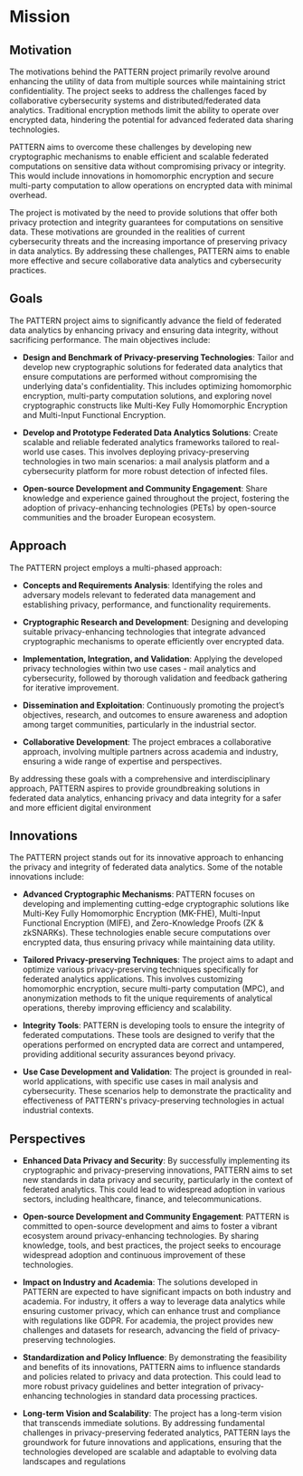 # Mission

## Motivation

The motivations behind the PATTERN project primarily revolve around enhancing the utility of data from multiple sources while maintaining strict confidentiality. The project seeks to address the challenges faced by collaborative cybersecurity systems and distributed/federated data analytics. Traditional encryption methods limit the ability to operate over encrypted data, hindering the potential for advanced federated data sharing technologies.

PATTERN aims to overcome these challenges by developing new cryptographic mechanisms to enable efficient and scalable federated computations on sensitive data without compromising privacy or integrity. This would include innovations in homomorphic encryption and secure multi-party computation to allow operations on encrypted data with minimal overhead.

The project is motivated by the need to provide solutions that offer both privacy protection and integrity guarantees for computations on sensitive data. These motivations are grounded in the realities of current cybersecurity threats and the increasing importance of preserving privacy in data analytics. By addressing these challenges, PATTERN aims to enable more effective and secure collaborative data analytics and cybersecurity practices.
 
## Goals

The PATTERN project aims to significantly advance the field of federated data analytics by enhancing privacy and ensuring data integrity, without sacrificing performance. The main objectives include:

- **Design and Benchmark of Privacy-preserving Technologies**: Tailor and develop new cryptographic solutions for federated data analytics that ensure computations are performed without compromising the underlying data's confidentiality. This includes optimizing homomorphic encryption, multi-party computation solutions, and exploring novel cryptographic constructs like Multi-Key Fully Homomorphic Encryption and Multi-Input Functional Encryption.

- **Develop and Prototype Federated Data Analytics Solutions**: Create scalable and reliable federated analytics frameworks tailored to real-world use cases. This involves deploying privacy-preserving technologies in two main scenarios: a mail analysis platform and a cybersecurity platform for more robust detection of infected files.

- **Open-source Development and Community Engagement**: Share knowledge and experience gained throughout the project, fostering the adoption of privacy-enhancing technologies (PETs) by open-source communities and the broader European ecosystem.

## Approach

The PATTERN project employs a multi-phased approach:

- **Concepts and Requirements Analysis**: Identifying the roles and adversary models relevant to federated data management and establishing privacy, performance, and functionality requirements.

- **Cryptographic Research and Development**: Designing and developing suitable privacy-enhancing technologies that integrate advanced cryptographic mechanisms to operate efficiently over encrypted data.

- **Implementation, Integration, and Validation**: Applying the developed privacy technologies within two use cases - mail analytics and cybersecurity, followed by thorough validation and feedback gathering for iterative improvement.

- **Dissemination and Exploitation**: Continuously promoting the project’s objectives, research, and outcomes to ensure awareness and adoption among target communities, particularly in the industrial sector.

- **Collaborative Development**: The project embraces a collaborative approach, involving multiple partners across academia and industry, ensuring a wide range of expertise and perspectives.

By addressing these goals with a comprehensive and interdisciplinary approach, PATTERN aspires to provide groundbreaking solutions in federated data analytics, enhancing privacy and data integrity for a safer and more efficient digital environment​

## Innovations 

The PATTERN project stands out for its innovative approach to enhancing the privacy and integrity of federated data analytics. Some of the notable innovations include:

- **Advanced Cryptographic Mechanisms**: PATTERN focuses on developing and implementing cutting-edge cryptographic solutions like Multi-Key Fully Homomorphic Encryption (MK-FHE), Multi-Input Functional Encryption (MIFE), and Zero-Knowledge Proofs (ZK & zkSNARKs). These technologies enable secure computations over encrypted data, thus ensuring privacy while maintaining data utility.

- **Tailored Privacy-preserving Techniques**: The project aims to adapt and optimize various privacy-preserving techniques specifically for federated analytics applications. This involves customizing homomorphic encryption, secure multi-party computation (MPC), and anonymization methods to fit the unique requirements of analytical operations, thereby improving efficiency and scalability.

- **Integrity Tools**: PATTERN is developing tools to ensure the integrity of federated computations. These tools are designed to verify that the operations performed on encrypted data are correct and untampered, providing additional security assurances beyond privacy.

- **Use Case Development and Validation**: The project is grounded in real-world applications, with specific use cases in mail analysis and cybersecurity. These scenarios help to demonstrate the practicality and effectiveness of PATTERN's privacy-preserving technologies in actual industrial contexts.

## Perspectives

- **Enhanced Data Privacy and Security**: By successfully implementing its cryptographic and privacy-preserving innovations, PATTERN aims to set new standards in data privacy and security, particularly in the context of federated analytics. This could lead to widespread adoption in various sectors, including healthcare, finance, and telecommunications.

- **Open-source Development and Community Engagement**: PATTERN is committed to open-source development and aims to foster a vibrant ecosystem around privacy-enhancing technologies. By sharing knowledge, tools, and best practices, the project seeks to encourage widespread adoption and continuous improvement of these technologies.

- **Impact on Industry and Academia**: The solutions developed in PATTERN are expected to have significant impacts on both industry and academia. For industry, it offers a way to leverage data analytics while ensuring customer privacy, which can enhance trust and compliance with regulations like GDPR. For academia, the project provides new challenges and datasets for research, advancing the field of privacy-preserving technologies.

- **Standardization and Policy Influence**: By demonstrating the feasibility and benefits of its innovations, PATTERN aims to influence standards and policies related to privacy and data protection. This could lead to more robust privacy guidelines and better integration of privacy-enhancing technologies in standard data processing practices.

- **Long-term Vision and Scalability**: The project has a long-term vision that transcends immediate solutions. By addressing fundamental challenges in privacy-preserving federated analytics, PATTERN lays the groundwork for future innovations and applications, ensuring that the technologies developed are scalable and adaptable to evolving data landscapes and regulations​